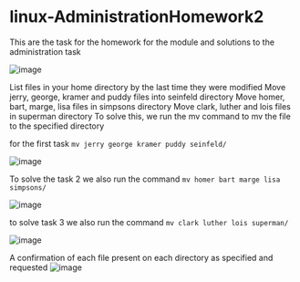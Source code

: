 # linux-AdministrationHomework2
This are the task for the homework for the module and solutions to the administration task 

![image](https://github.com/user-attachments/assets/e36e1130-58ba-440c-a51b-37b99b7bc586)

List files in your home directory by the last time they were modified
Move jerry, george, kramer and puddy files into seinfeld directory
Move homer, bart, marge, lisa files in simpsons directory
Move clark, luther and lois files in superman directory 
To solve this, we run the mv command to mv the file to the specified directory 

for the first task ```` mv jerry george kramer puddy seinfeld/ ````

![image](https://github.com/user-attachments/assets/3348d872-b5bb-430e-8347-22989bfc6d56)

To solve the task 2 
we also run the command ```` mv homer bart marge lisa simpsons/ ````

![image](https://github.com/user-attachments/assets/5e6d5225-9dc0-4bd6-96ca-c8e47412964f)

to solve task 3 
we also run the command ```` mv clark luther lois superman/ ````

![image](https://github.com/user-attachments/assets/01ec1c7b-01d4-446a-9918-c0aac23e2ec6)

A confirmation of each file present on each directory as specified and requested 
![image](https://github.com/user-attachments/assets/0a7053aa-1dab-465b-95b7-b80169fdcac2)

